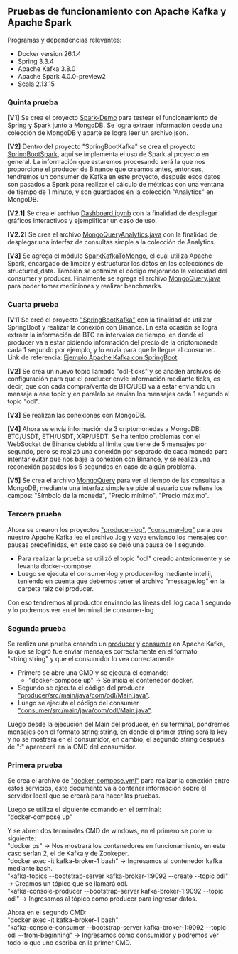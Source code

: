 ## Pruebas de funcionamiento con Apache Kafka y Apache Spark

Programas y dependencias relevantes:
- Docker version 26.1.4
- Spring 3.3.4
- Apache Kafka 3.8.0
- Apache Spark 4.0.0-preview2
- Scala 2.13.15

### Quinta prueba

**[V1]** Se crea el proyecto [Spark-Demo](https://github.com/ArielBravoP/OptiDataLake-PMM/tree/main/Ingesti%C3%B3n%20de%20datos/Spark-Demo) para testear el funcionamiento de Spring y Spark junto a MongoDB. Se logra extraer información desde una colección de MongoDB y aparte se logra leer un archivo json.

**[V2]** Dentro del proyecto "SpringBootKafka" se crea el proyecto [SpringBootSpark](https://github.com/ArielBravoP/OptiDataLake-PMM/tree/main/Ingesti%C3%B3n%20de%20datos/SpringBootKafka/SpringBootSpark), aquí se implementa el uso de Spark al proyecto en general. La información que estaremos procesando será la que nos proporcione el producer de Binance que creamos antes, entonces, tendremos un consumer de Kafka en este proyecto, después esos datos son pasados a Spark para realizar el cálculo de métricas con una ventana de tiempo de 1 minuto, y son guardados en la colección "Analytics" en MongoDB.

**[V2.1]** Se crea el archivo [Dashboard.ipynb](https://github.com/ArielBravoP/OptiDataLake-PMM/blob/main/Ingesti%C3%B3n%20de%20datos/Dashboard.ipynb) con la finalidad de desplegar gráficos interactivos y ejemplificar un caso de uso.

**[V2.2]** Se crea el archivo [MongoQueryAnalytics.java](https://github.com/ArielBravoP/OptiDataLake-PMM/blob/main/Ingesti%C3%B3n%20de%20datos/SpringBootKafka/SpringBootSpark/src/main/java/com/odl/SpringBootSpark/test/MongoQueryAnalytics.java) con la finalidad de desplegar una interfaz de consultas simple a la colección de Analytics.

**[V3]** Se agrega el módulo [SparkKafkaToMongo](https://github.com/ArielBravoP/OptiDataLake-PMM/tree/main/Ingesti%C3%B3n%20de%20datos/SpringBootKafka/SparkKafkaToMongo), el cual utiliza Apache Spark, encargado de limpiar y estructurar los datos en las colecciones de structured_data. También se optimiza el código mejorando la velocidad del consumer y producer. Finalmente se agrega el archivo [MongoQuery.java](https://github.com/ArielBravoP/OptiDataLake-PMM/blob/dd48bfa7eaab2e7c9ececd203ec04b6adff57cf2/Ingesti%C3%B3n%20de%20datos/SpringBootKafka/SpringConsumerBinance/src/main/java/com/odl/consumer/repository/MongoQuery.java) para poder tomar mediciones y realizar benchmarks.

### Cuarta prueba
**[V1]** Se creó el proyecto ["SpringBootKafka"](https://github.com/ArielBravoP/OptiDataLake-PMM/tree/main/Ingesti%C3%B3n%20de%20datos/SpringBootKafka) con la finalidad de utilizar SpringBoot y realizar la conexión con Binance. En esta ocasión se logra extraer la información de BTC en intervalos de tiempo, en donde el producer va a estar pidiendo información del precio de la criptomoneda cada 1 segundo por ejemplo, y lo envía para que le llegue al consumer.<br>
Link de referencia: [Ejemplo Apache Kafka con SpringBoot](https://github.com/UnProgramadorNaceOfficial/spring-apache-kafka)<br>

**[V2]** Se crea un nuevo topic llamado "odl-ticks" y se añaden archivos de configuración para que el producer envíe información mediante ticks, es decir, que con cada compra/venta de BTC/USD va a estar enviando un mensaje a ese topic y en paralelo se envían los mensajes cada 1 segundo al topic "odl".

**[V3]** Se realizan las conexiones con MongoDB.

**[V4]** Ahora se envía información de 3 criptomonedas a MongoDB: BTC/USDT, ETH/USDT, XRP/USDT. Se ha tenido problemas con el WebSocket de Binance debido al límite que tiene de 5 mensajes por segundo, pero se realizó una conexión por separado de cada moneda para intentar evitar que nos baje la conexión con Binance, y se realiza una reconexión pasados los 5 segundos en caso de algún problema.

**[V5]** Se crea el archivo [MongoQuery](https://github.com/ArielBravoP/OptiDataLake-PMM/blob/main/Ingesti%C3%B3n%20de%20datos/SpringBootKafka/SpringConsumerBinance/src/main/java/com/odl/consumer/repository/MongoQuery.java) para ver el tiempo de las consultas a MongoDB, mediante una interfaz simple se pide al usuario que rellene los campos: "Símbolo de la moneda", "Precio mínimo", "Precio máximo".

### Tercera prueba
Ahora se crearon los proyectos ["producer-log"](https://github.com/ArielBravoP/OptiDataLake-PMM/tree/main/Ingesti%C3%B3n%20de%20datos/producer-log), ["consumer-log"](https://github.com/ArielBravoP/OptiDataLake-PMM/tree/main/Ingesti%C3%B3n%20de%20datos/consumer-log) para que nuestro Apache Kafka lea el archivo .log y vaya enviando los mensajes con pausas predefinidas, en este caso se dejó una pausa de 1 segundo.
- Para realizar la prueba se utilizó el topic "odl" creado anteriormente y se levanta docker-compose.
- Luego se ejecuta el consumer-log y producer-log mediante intellij, teniendo en cuenta que debemos tener el archivo "message.log" en la carpeta raiz del producer.

Con eso tendremos al productor enviando las líneas del .log cada 1 segundo y lo podremos ver en el terminal de consumer-log

### Segunda prueba
Se realiza una prueba creando un [producer](https://github.com/ArielBravoP/OptiDataLake-PMM/tree/main/Ingesti%C3%B3n%20de%20datos/producer) y [consumer](https://github.com/ArielBravoP/OptiDataLake-PMM/tree/main/Ingesti%C3%B3n%20de%20datos/consumer) en Apache Kafka, lo que se logró fue enviar mensajes correctamente en el formato "string:string" y que el consumidor lo vea correctamente.<br>
- Primero se abre una CMD y se ejecuta el comando: <br>
  - "docker-compose up" -> Se inicia el contenedor docker.<br>
- Segundo se ejecuta el código del producer ["producer/src/main/java/com/odl/Main.java"](https://github.com/ArielBravoP/OptiDataLake-PMM/blob/main/Ingesti%C3%B3n%20de%20datos/producer/src/main/java/com/odl/Main.java).<br>
- Luego se ejecuta el código del consumer ["consumer/src/main/java/com/odl/Main.java"](https://github.com/ArielBravoP/OptiDataLake-PMM/blob/main/Ingesti%C3%B3n%20de%20datos/consumer/src/main/java/com/odl/Main.java).<br>

Luego desde la ejecución del Main del producer, en su terminal, pondremos mensajes con el formato string:string, en donde el primer string será la key y no se mostrará en el consumidor, en cambio, el segundo string después de ":" aparecerá en la CMD del consumidor.

### Primera prueba
Se crea el archivo de ["docker-compose.yml"](https://github.com/ArielBravoP/OptiDataLake-PMM/blob/main/Ingesti%C3%B3n%20de%20datos/docker-compose.yml) para realizar la conexión entre estos servicios, este documento va a contener información sobre el servidor local que se creará para hacer las pruebas.<br>

Luego se utiliza el siguiente comando en el terminal:<br>
"docker-compose up"<br>

Y se abren dos terminales CMD de windows, en el primero se pone lo siguiente:<br>
"docker ps" -> Nos mostrará los contenedores en funcionamiento, en este caso serían 2, el de Kafka y de Zookeper.<br>
"docker exec -it kafka-broker-1 bash" -> Ingresamos al contenedor kafka mediante bash.<br>
"kafka-topics --bootstrap-server kafka-broker-1:9092 --create --topic odl" -> Creamos un tópico que se llamará odl.<br>
"kafka-console-producer --bootstrap-server kafka-broker-1:9092 --topic odl" -> Ingresamos al tópico como producer para ingresar datos.<br>

Ahora en el segundo CMD:<br>
"docker exec -it kafka-broker-1 bash"<br>
"kafka-console-consumer --bootstrap-server kafka-broker-1:9092 --topic odl --from-beginning" -> Ingresamos como consumidor y podremos ver todo lo que uno escriba en la primer CMD.<br>
